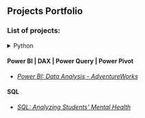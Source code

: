 ## Projects Portfolio

### List of projects:  

<details>
<summary>Python</summary>
  <p>
  * _[Python: Computing Probabilities](https://github.com/mbhagwan/portfolio/blob/main/python-computing-probabilities.ipynb)_
  * _[Python: Extract-Transform-Load](https://github.com/mbhagwan/portfolio/tree/main/python-extract-transform-load)_
  * _[Python: Webscraping with Beautiful Soup](https://github.com/mbhagwan/portfolio/tree/main/python-webscraping-with-beautifulsoup)_
  * _[Python: Investigating Netflix Movies](https://github.com/mbhagwan/portfolio/tree/main/python-investigating-netflix-movies)_
  * _[Python: Analyzing NYC Public School Test Scores](https://github.com/mbhagwan/portfolio/tree/main/python-nyc-public-school-test-scores)_
  </p>
</details>

#### Power BI | DAX | Power Query | Power Pivot
 * _[Power BI: Data Analysis - AdventureWorks ](https://github.com/mbhagwan/portfolio/tree/main/powerbi-data-analysis-adventureworks)_

#### SQL
 * _[SQL: Analyzing Students' Mental Health](https://github.com/mbhagwan/portfolio/tree/main/sql-analyzing-students'-mental-health)_
